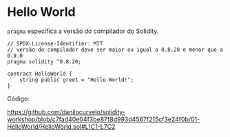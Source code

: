 # Hello World

`pragma` especifica a versão do compilador do Solidity.

```
// SPDX-License-Identifier: MIT
// versão do compilador deve ser maior ou igual a 0.8.20 e menor que a 0.9.0
pragma solidity ^0.8.20;

contract HelloWorld {
    string public greet = "Hello World!";
}

```

Código:

https://github.com/danilocurvelo/solidity-workshop/blob/c7fad40e04f3be87f8d993d4567f215cf3e24f0b/01-HelloWorld/HelloWorld.sol#L1C1-L7C2